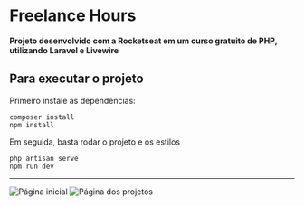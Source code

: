 # Freelance Hours

**Projeto desenvolvido com a Rocketseat em um curso gratuito de PHP, utilizando Laravel e Livewire**

## Para executar o projeto
Primeiro instale as dependências:
```
composer install
npm install
```

Em seguida, basta rodar o projeto e os estilos
```
php artisan serve
npm run dev
```

---
![Página inicial](https://github.com/user-attachments/assets/dc7e507f-6bca-48da-bd34-97efb168e520)
![Página dos projetos](https://github.com/user-attachments/assets/eb62db46-bf37-4eeb-847c-f1e3148c26b1)

